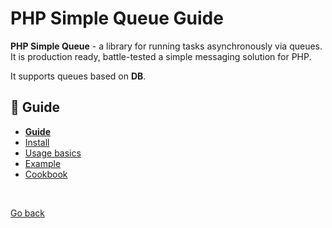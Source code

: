 PHP Simple Queue Guide
======================

**PHP Simple Queue** - a library for running tasks asynchronously via queues.
It is production ready, battle-tested a simple messaging solution for PHP.

It supports queues based on **DB**.

## :book: Guide

* **[Guide](./README.md)**
* [Install](./install.md)
* [Usage basics](./usage.md)
* [Example](./example.md)
* [Cookbook](./cookbook.md)


<br>

[Go back](https://github.com/nepster-web/php-simple-queue)